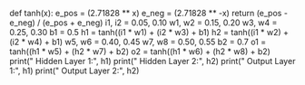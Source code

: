 def tanh(x):
    e_pos = (2.71828 ** x)
    e_neg = (2.71828 ** -x)
    return (e_pos - e_neg) / (e_pos + e_neg)
i1, i2 = 0.05, 0.10 
w1, w2 = 0.15, 0.20
w3, w4 = 0.25, 0.30
b1 = 0.5
h1 = tanh((i1 * w1) + (i2 * w3) + b1)
h2 = tanh((i1 * w2) + (i2 * w4) + b1)
w5, w6 = 0.40, 0.45
w7, w8 = 0.50, 0.55
b2 = 0.7
o1 = tanh((h1 * w5) + (h2 * w7) + b2)
o2 = tanh((h1 * w6) + (h2 * w8) + b2)
print(" Hidden Layer 1:", h1)
print(" Hidden Layer 2:", h2)
print(" Output Layer 1:", h1)
print(" Output Layer 2:", h2)
